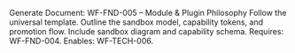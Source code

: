 Generate Document: WF-FND-005 – Module & Plugin Philosophy
Follow the universal template. Outline the sandbox model, capability tokens, and promotion flow. Include sandbox diagram and capability schema.
Requires: WF-FND-004. Enables: WF-TECH-006.
